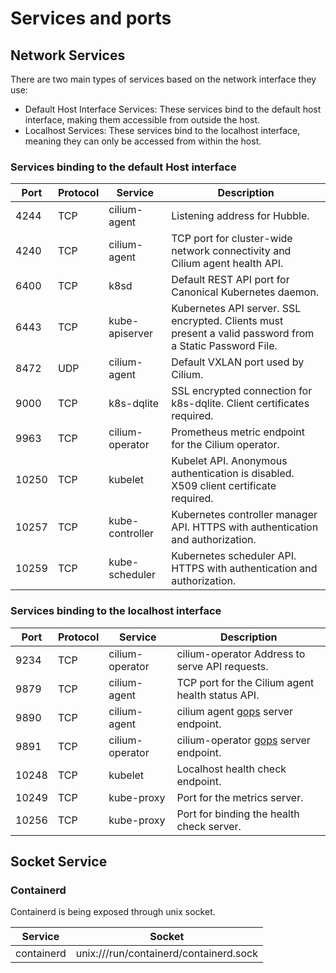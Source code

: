 # Services and ports

## Network Services

There are two main types of services based on the network interface they use:

* Default Host Interface Services: These services bind to the default host 
interface, making them accessible from outside the host.
* Localhost Services: These services bind to the localhost interface,
meaning they can only be accessed from within the host.

### Services binding to the default Host interface

| Port  | Protocol | Service         |Description                                                                                               |
|-------|----------|-----------------|----------------------------------------------------------------------------------------------------------|
| 4244  | TCP      | cilium-agent    | Listening address for Hubble.                                                                            |
| 4240  | TCP      | cilium-agent    | TCP port for cluster-wide network connectivity and Cilium agent health API.                              |
| 6400  | TCP      | k8sd            | Default REST API port for Canonical Kubernetes daemon.                                                   |
| 6443  | TCP      | kube-apiserver  | Kubernetes API server. SSL encrypted. Clients must present a valid password from a Static Password File. |
| 8472  | UDP      | cilium-agent    | Default VXLAN port used by Cilium.                                                                       |
| 9000  | TCP      | k8s-dqlite      | SSL encrypted connection for k8s-dqlite. Client certificates required.                                   |
| 9963  | TCP      | cilium-operator | Prometheus metric endpoint for the Cilium operator.                                                      |
| 10250 | TCP      | kubelet         | Kubelet API. Anonymous authentication is disabled. X509 client certificate required.                     |
| 10257 | TCP      | kube-controller | Kubernetes controller manager API. HTTPS with authentication and authorization.                          |
| 10259 | TCP      | kube-scheduler  | Kubernetes scheduler API. HTTPS with authentication and authorization.                                   |


### Services binding to the localhost interface

| Port  | Protocol | Service         | Description                                                             |
|-------|----------|-----------------|-------------------------------------------------------------------------|
| 9234  | TCP      | cilium-operator | cilium-operator  Address to serve API requests.                         |
| 9879  | TCP      | cilium-agent    | TCP port for the Cilium agent health status API.                        |
| 9890  | TCP      | cilium-agent    | cilium agent [gops](https://github.com/google/gops) server endpoint.    |
| 9891  | TCP      | cilium-operator | cilium-operator [gops](https://github.com/google/gops) server endpoint. |
| 10248 | TCP      | kubelet         | Localhost health check endpoint.                                        |
| 10249 | TCP      | kube-proxy      | Port for the metrics server.                                            |
| 10256 | TCP      | kube-proxy      | Port for binding the health check server.                               |
 
## Socket Service

### Containerd

Containerd is being exposed through unix socket.

| Service      | Socket                                 |
|--------------|----------------------------------------|
| containerd 	 | unix:///run/containerd/containerd.sock |
